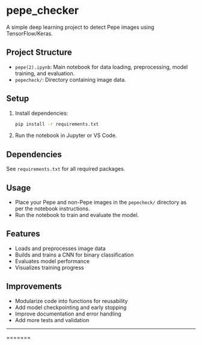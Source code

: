 # pepe_checker

A simple deep learning project to detect Pepe images using TensorFlow/Keras.

## Project Structure

- `pepe(2).ipynb`: Main notebook for data loading, preprocessing, model
  training, and evaluation.
- `pepecheck/`: Directory containing image data.

## Setup

1. Install dependencies:

   ```bash
   pip install -r requirements.txt
   ```

2. Run the notebook in Jupyter or VS Code.

## Dependencies

See `requirements.txt` for all required packages.

## Usage

- Place your Pepe and non-Pepe images in the `pepecheck/` directory as per the
  notebook instructions.
- Run the notebook to train and evaluate the model.

## Features

- Loads and preprocesses image data
- Builds and trains a CNN for binary classification
- Evaluates model performance
- Visualizes training progress

## Improvements

- Modularize code into functions for reusability
- Add model checkpointing and early stopping
- Improve documentation and error handling
- Add more tests and validation

---
=======
